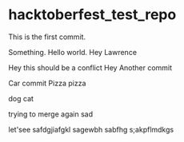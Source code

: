 # hacktoberfest_test_repo

This is the first commit.

Something. Hello world. Hey Lawrence


Hey this should be a conflict
Hey
Another commit

Car commit
Pizza pizza

dog cat

trying to merge again sad

let'see
safdgjiafgkl
sagewbh
sabfhg
s;akpflmdkgs
